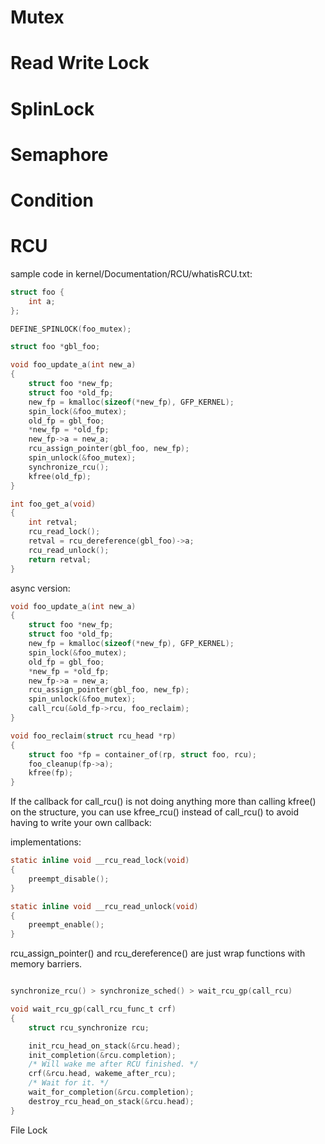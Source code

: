 # Mutex

# Read Write Lock

# SplinLock

# Semaphore

# Condition

# RCU

sample code in  kernel/Documentation/RCU/whatisRCU.txt:
   
```c
struct foo {
    int a;
};

DEFINE_SPINLOCK(foo_mutex);

struct foo *gbl_foo;

void foo_update_a(int new_a)
{
    struct foo *new_fp;
    struct foo *old_fp;
    new_fp = kmalloc(sizeof(*new_fp), GFP_KERNEL);
    spin_lock(&foo_mutex);
    old_fp = gbl_foo;
    *new_fp = *old_fp;
    new_fp->a = new_a;
    rcu_assign_pointer(gbl_foo, new_fp);
    spin_unlock(&foo_mutex);
    synchronize_rcu();
    kfree(old_fp);
}

int foo_get_a(void)
{
    int retval;
    rcu_read_lock();
    retval = rcu_dereference(gbl_foo)->a;
    rcu_read_unlock();
    return retval;
}
```

async version:

```c
void foo_update_a(int new_a)
{
    struct foo *new_fp;
    struct foo *old_fp;
    new_fp = kmalloc(sizeof(*new_fp), GFP_KERNEL);
    spin_lock(&foo_mutex);
    old_fp = gbl_foo;
    *new_fp = *old_fp;
    new_fp->a = new_a;
    rcu_assign_pointer(gbl_foo, new_fp);
    spin_unlock(&foo_mutex);
    call_rcu(&old_fp->rcu, foo_reclaim);
}

void foo_reclaim(struct rcu_head *rp)
{
    struct foo *fp = container_of(rp, struct foo, rcu);
    foo_cleanup(fp->a);
    kfree(fp);
}
```

If the callback for call\_rcu() is not doing anything more than calling
kfree() on the structure, you can use kfree\_rcu() instead of call\_rcu()
to avoid having to write your own callback:

implementations:

```c
static inline void __rcu_read_lock(void)
{
    preempt_disable();
}

static inline void __rcu_read_unlock(void)
{
    preempt_enable();
}
```


rcu\_assign\_pointer() and rcu\_dereference() are just wrap functions with memory barriers.

```c

synchronize_rcu() > synchronize_sched() > wait_rcu_gp(call_rcu)

void wait_rcu_gp(call_rcu_func_t crf)
{
    struct rcu_synchronize rcu;

    init_rcu_head_on_stack(&rcu.head);
    init_completion(&rcu.completion);
    /* Will wake me after RCU finished. */
    crf(&rcu.head, wakeme_after_rcu);
    /* Wait for it. */
    wait_for_completion(&rcu.completion);
    destroy_rcu_head_on_stack(&rcu.head);
}

```

File Lock
